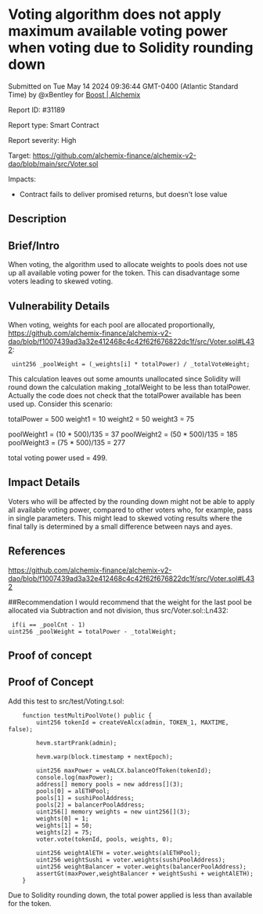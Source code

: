 
# Voting algorithm does not apply maximum available voting power when voting due to Solidity rounding down

Submitted on Tue May 14 2024 09:36:44 GMT-0400 (Atlantic Standard Time) by @xBentley for [Boost | Alchemix](https://immunefi.com/bounty/alchemix-boost/)

Report ID: #31189

Report type: Smart Contract

Report severity: High

Target: https://github.com/alchemix-finance/alchemix-v2-dao/blob/main/src/Voter.sol

Impacts:
- Contract fails to deliver promised returns, but doesn't lose value

## Description
## Brief/Intro
When voting, the algorithm used to allocate weights to pools does not use up all available voting power for the token. This can disadvantage some voters leading to skewed voting.

## Vulnerability Details
When voting, weights for each pool are allocated proportionally, https://github.com/alchemix-finance/alchemix-v2-dao/blob/f1007439ad3a32e412468c4c42f62f676822dc1f/src/Voter.sol#L432:

```solidity
 uint256 _poolWeight = (_weights[i] * totalPower) / _totalVoteWeight;
```
This calculation leaves out some amounts unallocated since Solidity will round down the calculation making _totalWeight to be less than totalPower. Actually the code does not check that the totalPower available has been used up. Consider this scenario:

totalPower = 500
weight1 = 10
weight2 = 50
weight3 = 75

poolWeight1 = (10 * 500)/135 = 37
poolWeight2 = (50 * 500)/135 = 185
poolWeight3 = (75 * 500)/135 = 277

total voting power used = 499.

## Impact Details
Voters who will be affected by the rounding down might not be able to apply all available voting power, compared to other voters who, for example, pass in single parameters. This might lead to skewed voting results where the final tally is determined by a small difference between nays and ayes.

## References
https://github.com/alchemix-finance/alchemix-v2-dao/blob/f1007439ad3a32e412468c4c42f62f676822dc1f/src/Voter.sol#L432

##Recommendation
I would recommend that the weight for the last pool be allocated via Subtraction and not division, thus src/Voter.sol::Ln432:

```solidity
 if(i == _poolCnt - 1)
uint256 _poolWeight = totalPower - _totalWeight;
```

        
## Proof of concept
## Proof of Concept
Add this test to src/test/Voting.t.sol:

```solidity
    function testMultiPoolVote() public {
        uint256 tokenId = createVeAlcx(admin, TOKEN_1, MAXTIME, false);

        hevm.startPrank(admin);

        hevm.warp(block.timestamp + nextEpoch);

        uint256 maxPower = veALCX.balanceOfToken(tokenId);
        console.log(maxPower);
        address[] memory pools = new address[](3);
        pools[0] = alETHPool;
        pools[1] = sushiPoolAddress;
        pools[2] = balancerPoolAddress;
        uint256[] memory weights = new uint256[](3);
        weights[0] = 1;
        weights[1] = 50;
        weights[2] = 75;
        voter.vote(tokenId, pools, weights, 0);

        uint256 weightAlETH = voter.weights(alETHPool);
        uint256 weightSushi = voter.weights(sushiPoolAddress);
        uint256 weightBalancer = voter.weights(balancerPoolAddress);
        assertGt(maxPower,weightBalancer + weightSushi + weightAlETH);
    }

```

Due to Solidity rounding down, the total power applied is less than available for the token.